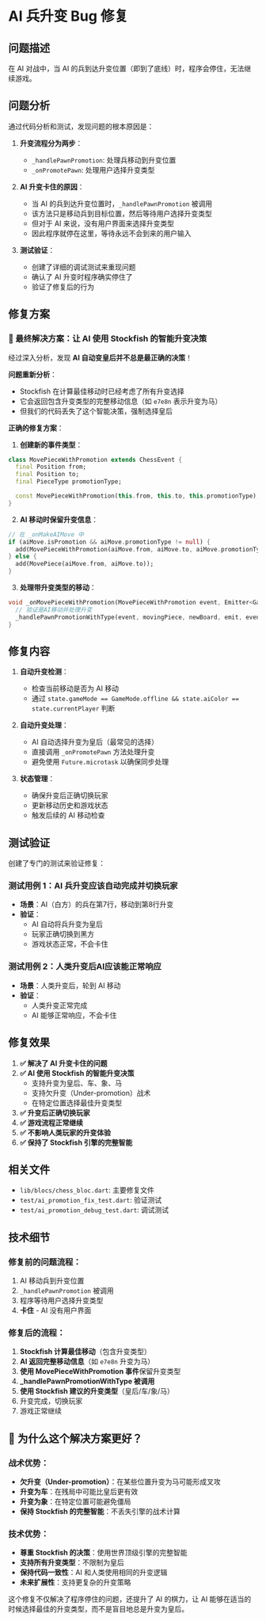 # AI 兵升变 Bug 修复

## 问题描述

在 AI 对战中，当 AI 的兵到达升变位置（即到了底线）时，程序会停住，无法继续游戏。

## 问题分析

通过代码分析和测试，发现问题的根本原因是：

1. **升变流程分为两步**：
   - `_handlePawnPromotion`: 处理兵移动到升变位置
   - `_onPromotePawn`: 处理用户选择升变类型

2. **AI 升变卡住的原因**：
   - 当 AI 的兵到达升变位置时，`_handlePawnPromotion` 被调用
   - 该方法只是移动兵到目标位置，然后等待用户选择升变类型
   - 但对于 AI 来说，没有用户界面来选择升变类型
   - 因此程序就停在这里，等待永远不会到来的用户输入

3. **测试验证**：
   - 创建了详细的调试测试来重现问题
   - 确认了 AI 升变时程序确实停住了
   - 验证了修复后的行为

## 修复方案

### 🎯 最终解决方案：让 AI 使用 Stockfish 的智能升变决策

经过深入分析，发现 **AI 自动变皇后并不总是最正确的决策**！

**问题重新分析**：
- Stockfish 在计算最佳移动时已经考虑了所有升变选择
- 它会返回包含升变类型的完整移动信息（如 `e7e8n` 表示升变为马）
- 但我们的代码丢失了这个智能决策，强制选择皇后

**正确的修复方案**：

1. **创建新的事件类型**：
```dart
class MovePieceWithPromotion extends ChessEvent {
  final Position from;
  final Position to;
  final PieceType promotionType;

  const MovePieceWithPromotion(this.from, this.to, this.promotionType);
}
```

2. **AI 移动时保留升变信息**：
```dart
// 在 _onMakeAIMove 中
if (aiMove.isPromotion && aiMove.promotionType != null) {
  add(MovePieceWithPromotion(aiMove.from, aiMove.to, aiMove.promotionType!));
} else {
  add(MovePiece(aiMove.from, aiMove.to));
}
```

3. **处理带升变类型的移动**：
```dart
void _onMovePieceWithPromotion(MovePieceWithPromotion event, Emitter<GameState> emit) {
  // 验证是AI移动并处理升变
  _handlePawnPromotionWithType(event, movingPiece, newBoard, emit, event.promotionType);
}
```

## 修复内容

1. **自动升变检测**：
   - 检查当前移动是否为 AI 移动
   - 通过 `state.gameMode == GameMode.offline && state.aiColor == state.currentPlayer` 判断

2. **自动升变处理**：
   - AI 自动选择升变为皇后（最常见的选择）
   - 直接调用 `_onPromotePawn` 方法处理升变
   - 避免使用 `Future.microtask` 以确保同步处理

3. **状态管理**：
   - 确保升变后正确切换玩家
   - 更新移动历史和游戏状态
   - 触发后续的 AI 移动检查

## 测试验证

创建了专门的测试来验证修复：

### 测试用例 1：AI 兵升变应该自动完成并切换玩家
- **场景**：AI（白方）的兵在第7行，移动到第8行升变
- **验证**：
  - AI 自动将兵升变为皇后
  - 玩家正确切换到黑方
  - 游戏状态正常，不会卡住

### 测试用例 2：人类升变后AI应该能正常响应
- **场景**：人类升变后，轮到 AI 移动
- **验证**：
  - 人类升变正常完成
  - AI 能够正常响应，不会卡住

## 修复效果

1. **✅ 解决了 AI 升变卡住的问题**
2. **✅ AI 使用 Stockfish 的智能升变决策**
   - 支持升变为皇后、车、象、马
   - 支持欠升变（Under-promotion）战术
   - 在特定位置选择最佳升变类型
3. **✅ 升变后正确切换玩家**
4. **✅ 游戏流程正常继续**
5. **✅ 不影响人类玩家的升变体验**
6. **✅ 保持了 Stockfish 引擎的完整智能**

## 相关文件

- `lib/blocs/chess_bloc.dart`: 主要修复文件
- `test/ai_promotion_fix_test.dart`: 验证测试
- `test/ai_promotion_debug_test.dart`: 调试测试

## 技术细节

### 修复前的问题流程：
1. AI 移动兵到升变位置
2. `_handlePawnPromotion` 被调用
3. 程序等待用户选择升变类型
4. **卡住** - AI 没有用户界面

### 修复后的流程：
1. **Stockfish 计算最佳移动**（包含升变类型）
2. **AI 返回完整移动信息**（如 `e7e8n` 升变为马）
3. **使用 MovePieceWithPromotion 事件**保留升变类型
4. **_handlePawnPromotionWithType 被调用**
5. **使用 Stockfish 建议的升变类型**（皇后/车/象/马）
6. 升变完成，切换玩家
7. 游戏正常继续

## 🧠 为什么这个解决方案更好？

### 战术优势：
- **欠升变（Under-promotion）**：在某些位置升变为马可能形成叉攻
- **升变为车**：在残局中可能比皇后更有效
- **升变为象**：在特定位置可能避免僵局
- **保持 Stockfish 的完整智能**：不丢失引擎的战术计算

### 技术优势：
- **尊重 Stockfish 的决策**：使用世界顶级引擎的完整智能
- **支持所有升变类型**：不限制为皇后
- **保持代码一致性**：AI 和人类使用相同的升变逻辑
- **未来扩展性**：支持更复杂的升变策略

这个修复不仅解决了程序停住的问题，还提升了 AI 的棋力，让 AI 能够在适当的时候选择最佳的升变类型，而不是盲目地总是升变为皇后。
